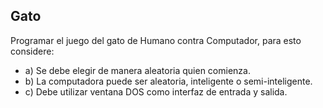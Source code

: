 ## Gato #

Programar el juego del gato de Humano contra Computador, para esto considere:

* a) Se debe elegir de manera aleatoria quien comienza.
* b) La computadora puede ser aleatoria, inteligente o semi-inteligente.
* c) Debe utilizar ventana DOS como interfaz de entrada y salida.